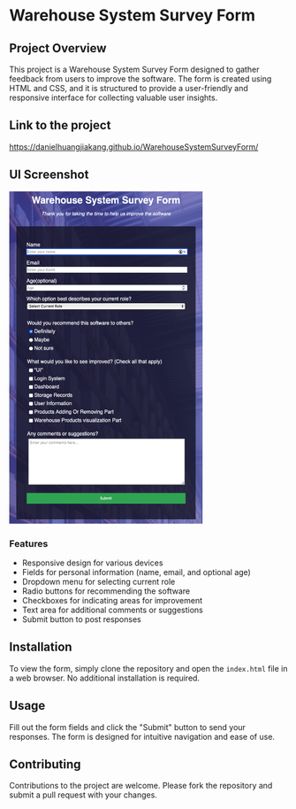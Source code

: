 # Warehouse System Survey Form

## Project Overview

This project is a Warehouse System Survey Form designed to gather feedback from users to improve the software. The form is created using HTML and CSS, and it is structured to provide a user-friendly and responsive interface for collecting valuable user insights.

## Link to the project
https://danielhuangjiakang.github.io/WarehouseSystemSurveyForm/

## UI Screenshot

<img src="https://github.com/DanielHuangjiakang/WarehouseSystemSurveyForm/blob/main/warehouseSurveyFormScreenShort.png?raw=true" width="350" height="600"/>

### Features

- Responsive design for various devices
- Fields for personal information (name, email, and optional age)
- Dropdown menu for selecting current role
- Radio buttons for recommending the software
- Checkboxes for indicating areas for improvement
- Text area for additional comments or suggestions
- Submit button to post responses

## Installation

To view the form, simply clone the repository and open the `index.html` file in a web browser. No additional installation is required.

## Usage

Fill out the form fields and click the "Submit" button to send your responses. The form is designed for intuitive navigation and ease of use.

## Contributing

Contributions to the project are welcome. Please fork the repository and submit a pull request with your changes.


